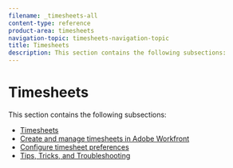 ```yaml
---
filename: _timesheets-all
content-type: reference
product-area: timesheets
navigation-topic: timesheets-navigation-topic
title: Timesheets
description: This section contains the following subsections:
---
```


# Timesheets

This section contains the following subsections:

* [Timesheets](../timesheets/timesheets/timesheets.md) 
* [Create and manage timesheets in Adobe Workfront](../timesheets/create-and-manage-timesheets/create-and-manage-timesheets.md) 
* [Configure timesheet preferences](../timesheets/config-timesheet-prefs/configure-timesheet-preferences.md) 
* [Tips, Tricks, and Troubleshooting](../timesheets/tips-tricks-and-troubleshooting/tips-tricks-and-troubleshooting-timesheets.md)

